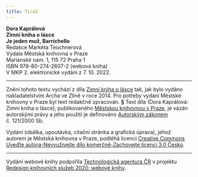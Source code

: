 ```yaml
---
title: Tiráž
---
```


**Dora Kaprálová    
Zimní kniha o lásce**  
**Je jeden muž, Barrichello**  
Redakce Markéta Teuchnerová  
Vydala Městská knihovna v Praze  
Mariánské nám. 1, 115 72 Praha 1  
ISBN 978-80-274-2607-2 (webová kniha)  
V MKP 2. elektronické vydání z 7. 10. 2022.

***

Znění tohoto textu vychází z díla [Zimní kniha o lásce](https://search.mlp.cz/cz/titul/zimni-kniha-o-lasce/4033175/#book-content) tak, jak bylo vydáno nakladatelstvím Archa ve Zlíně v roce 2014. Pro potřeby vydání Městské knihovny v Praze byl text redakčně zpracován.
**§**
Text díla (Dora Kaprálová: Zimní kniha o lásce), publikovaného [Městskou knihovnou v Praze](https://www.mlp.cz/cz/), je vázán autorskými právy a jeho použití je definováno [Autorským zákonem](https://www.mkcr.cz/predpisy-zakonu-709.html) č. 121/2000 Sb.

Vydání (obálka, upoutávka, citační stránka a grafická úprava), jehož autorem je Městská knihovna v Praze, podléhá licenci [Creative Commons Uveďte autora-Nevyužívejte dílo komerčně-Zachovejte licenci 3.0 Česko](https://creativecommons.org/licenses/by-nc-sa/3.0/cz/).


***

Vydání webové knihy podpořila [Technologická agentura ČR](https://www.tacr.cz/) v projektu [Redesign knihovních služeb 2020: webové knihy](https://starfos.tacr.cz/cs/project/TL04000391).